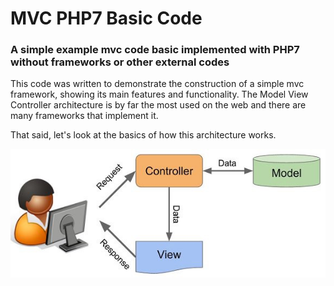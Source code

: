 # MVC PHP7 Basic Code 

### A simple example mvc code basic implemented with PHP7 without frameworks or other external codes

This code was written to demonstrate the construction of a simple mvc framework, showing its main features and functionality.
The Model View Controller architecture is by far the most used on the web and there are many frameworks that implement it.

That said, let's look at the basics of how this architecture works.

![model view controller architecture](https://github.com/israelzoch/mvc_php_basic_code/blob/master/mvc_image.jpeg)
